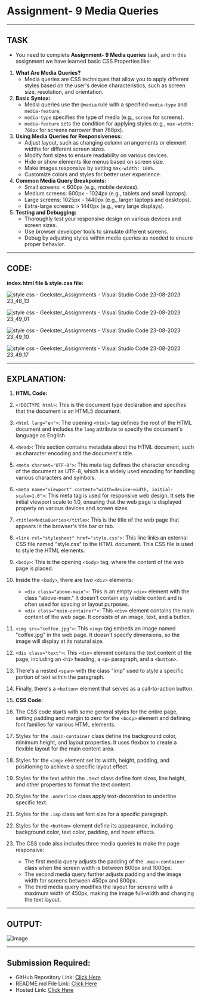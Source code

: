 # Assignment- 9 Media Queries
---
## TASK 
- You need to complete **Assignment- 9 Media queries** task, and in this assignment we have learned basic CSS Properties like:
1. **What Are Media Queries?**
   - Media queries are CSS techniques that allow you to apply different styles based on the user's device characteristics, such as screen size, resolution, and orientation.
2. **Basic Syntax:**
   - Media queries use the `@media` rule with a specified `media-type` and `media-feature`.
   - `media-type` specifies the type of media (e.g., `screen` for screens).
   - `media-feature` sets the condition for applying styles (e.g., `max-width: 768px` for screens narrower than 768px).
3. **Using Media Queries for Responsiveness:**
   - Adjust layout, such as changing column arrangements or element widths for different screen sizes.
   - Modify font sizes to ensure readability on various devices.
   - Hide or show elements like menus based on screen size.
   - Make images responsive by setting `max-width: 100%`.
   - Customize colors and styles for better user experience.
4. **Common Media Query Breakpoints:**
   - Small screens: < 600px (e.g., mobile devices).
   - Medium screens: 600px - 1024px (e.g., tablets and small laptops).
   - Large screens: 1025px - 1440px (e.g., larger laptops and desktops).
   - Extra-large screens: > 1440px (e.g., very large displays).
5. **Testing and Debugging:**
   - Thoroughly test your responsive design on various devices and screen sizes.
   - Use browser developer tools to simulate different screens.
   - Debug by adjusting styles within media queries as needed to ensure proper behavior.
---
## CODE:

**index.html file & style.css file:**

![style css - Geekster_Assignments - Visual Studio Code 23-08-2023 23_48_13](https://github.com/Abhishek-Sharma-007/Geekster_Assignments/assets/84591804/bbcc4c90-ddf1-46fc-8853-e3ca7c45cd7f)

![style css - Geekster_Assignments - Visual Studio Code 23-08-2023 23_49_01](https://github.com/Abhishek-Sharma-007/Geekster_Assignments/assets/84591804/146005d9-f66b-4f99-9da0-246681231d1e)

![style css - Geekster_Assignments - Visual Studio Code 23-08-2023 23_49_10](https://github.com/Abhishek-Sharma-007/Geekster_Assignments/assets/84591804/3624ed38-6bf1-44b2-bce4-428a75086fe1)

![style css - Geekster_Assignments - Visual Studio Code 23-08-2023 23_49_17](https://github.com/Abhishek-Sharma-007/Geekster_Assignments/assets/84591804/5a610d7c-57a3-440b-9523-37743947dffe)

---
## **EXPLANATION:**

1. **HTML Code:**
  1. `<!DOCTYPE html>`: This is the document type declaration and specifies that the document is an HTML5 document.
  2. `<html lang="en">`: The opening `<html>` tag defines the root of the HTML document and includes the `lang` attribute to specify the document's language as English.
  3. `<head>`: This section contains metadata about the HTML document, such as character encoding and the document's title.
  4. `<meta charset="UTF-8">`: This meta tag defines the character encoding of the document as UTF-8, which is a widely used encoding for handling various characters and symbols.
  5. `<meta name="viewport" content="width=device-width, initial-scale=1.0">`: This meta tag is used for responsive web design. It sets the initial viewport scale to 1.0, ensuring that the web page is displayed properly on various devices and screen sizes.
  6. `<title>MediaQueries</title>`: This is the title of the web page that appears in the browser's title bar or tab.
  7. `<link rel="stylesheet" href="style.css">`: This line links an external CSS file named "style.css" to the HTML document. This CSS file is used to style the HTML elements.
  8. `<body>`: This is the opening `<body>` tag, where the content of the web page is placed.
  9. Inside the `<body>`, there are two `<div>` elements:
     - `<div class="above-main">`: This is an empty `<div>` element with the class "above-main." It doesn't contain any visible content and is often used for spacing or layout purposes.
     - `<div class="main-container">`: This `<div>` element contains the main content of the web page. It consists of an image, text, and a button.
  10. `<img src="coffee.jpg">`: This `<img>` tag embeds an image named "coffee.jpg" in the web page. It doesn't specify dimensions, so the image will display at its natural size.
  11. `<div class="text">`: This `<div>` element contains the text content of the page, including an `<h1>` heading, a `<p>` paragraph, and a `<button>`.
  12. There's a nested `<span>` with the class "imp" used to style a specific portion of text within the paragraph.
  13. Finally, there's a `<button>` element that serves as a call-to-action button.

2. **CSS Code:**
  1. The CSS code starts with some general styles for the entire page, setting padding and margin to zero for the `<body>` element and defining font families for various HTML elements.
  2. Styles for the `.main-container` class define the background color, minimum height, and layout properties. It uses flexbox to create a flexible layout for the main content area.
  3. Styles for the `<img>` element set its width, height, padding, and positioning to achieve a specific layout effect.
  4. Styles for the text within the `.text` class define font sizes, line height, and other properties to format the text content.
  5. Styles for the `.underline` class apply text-decoration to underline specific text.
  6. Styles for the `.imp` class set font size for a specific paragraph.
  7. Styles for the `<button>` element define its appearance, including background color, text color, padding, and hover effects.
  8. The CSS code also includes three media queries to make the page responsive:
     - The first media query adjusts the padding of the `.main-container` class when the screen width is between 800px and 1000px.
     - The second media query further adjusts padding and the image width for screens between 450px and 800px.
     - The third media query modifies the layout for screens with a maximum width of 450px, making the image full-width and changing the text layout.
---
## OUTPUT:

![image](https://github.com/Abhishek-Sharma-007/Geekster_Assignments/assets/84591804/ac442018-3b77-49e5-9489-3b912fd60934)

---
## Submission Required:
- GitHub Repository Link: [Click Here](https://github.com/Abhishek-Sharma-007/Geekster_Assignments/tree/master/46_Assignment-9_Media_queries)
- README.md File Link: [Click Here](https://github.com/Abhishek-Sharma-007/Geekster_Assignments/blob/master/46_Assignment-9_Media_queries/README.md)
- Hosted Link: [Click Here](https://abhishek-sharma-007.github.io/Geekster_Assignments/46_Assignment-9_Media_queries/index.html)
